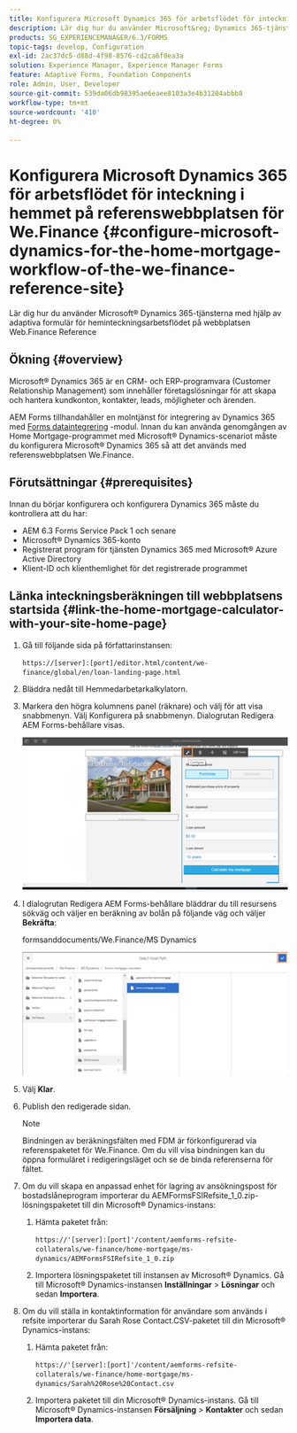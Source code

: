 ```yaml
---
title: Konfigurera Microsoft Dynamics 365 för arbetsflödet för inteckning i hemmet på referenswebbplatsen för We.Finance
description: Lär dig hur du använder Microsoft&reg; Dynamics 365-tjänsterna med hjälp av adaptiva formulär för heminteckningsarbetsflödet på webbplatsen för vår.Finance Reference.
products: SG_EXPERIENCEMANAGER/6.3/FORMS
topic-tags: develop, Configuration
exl-id: 2ac37dc5-d88d-4f98-8576-cd2ca6f0ea3a
solution: Experience Manager, Experience Manager Forms
feature: Adaptive Forms, Foundation Components
role: Admin, User, Developer
source-git-commit: 539da06db98395ae6eaee8103a3e4b31204abbb8
workflow-type: tm+mt
source-wordcount: '410'
ht-degree: 0%

---
```


# Konfigurera Microsoft Dynamics 365 för arbetsflödet för inteckning i hemmet på referenswebbplatsen för We.Finance {#configure-microsoft-dynamics-for-the-home-mortgage-workflow-of-the-we-finance-reference-site}

Lär dig hur du använder Microsoft® Dynamics 365-tjänsterna med hjälp av adaptiva formulär för heminteckningsarbetsflödet på webbplatsen Web.Finance Reference

## Ökning {#overview}

Microsoft® Dynamics 365 är en CRM- och ERP-programvara (Customer Relationship Management) som innehåller företagslösningar för att skapa och hantera kundkonton, kontakter, leads, möjligheter och ärenden.

AEM Forms tillhandahåller en molntjänst för integrering av Dynamics 365 med [Forms dataintegrering](/help/forms/using/data-integration.md) -modul. Innan du kan använda genomgången av Home Mortgage-programmet med Microsoft® Dynamics-scenariot måste du konfigurera Microsoft® Dynamics 365 så att det används med referenswebbplatsen We.Finance.

## Förutsättningar {#prerequisites}

Innan du börjar konfigurera och konfigurera Dynamics 365 måste du kontrollera att du har:

* AEM 6.3 Forms Service Pack 1 och senare
* Microsoft® Dynamics 365-konto
* Registrerat program för tjänsten Dynamics 365 med Microsoft® Azure Active Directory
* Klient-ID och klienthemlighet för det registrerade programmet

## Länka inteckningsberäkningen till webbplatsens startsida {#link-the-home-mortgage-calculator-with-your-site-home-page}

1. Gå till följande sida på författarinstansen:

   `https://[server]:[port]/editor.html/content/we-finance/global/en/loan-landing-page.html`

1. Bläddra nedåt till Hemmedarbetarkalkylatorn.
1. Markera den högra kolumnens panel (räknare) och välj för att visa snabbmenyn. Välj Konfigurera på snabbmenyn. Dialogrutan Redigera AEM Forms-behållare visas.

   ![kalkylatorconfigurepanel](assets/calculatorconfigurepanel.png)

1. I dialogrutan Redigera AEM Forms-behållare bläddrar du till resursens sökväg och väljer en beräkning av bolån på följande väg och väljer **Bekräfta**:

   formsanddocuments/We.Finance/MS Dynamics

   ![selectassetpath](assets/selectassetpath.png)

1. Välj **Klar**.
1. Publish den redigerade sidan.

   >[!NOTE]
   >
   >Bindningen av beräkningsfälten med FDM är förkonfigurerad via referenspaketet för We.Finance. Om du vill visa bindningen kan du öppna formuläret i redigeringsläget och se de binda referenserna för fältet.

1. Om du vill skapa en anpassad enhet för lagring av ansökningspost för bostadslåneprogram importerar du AEMFormsFSIRefsite_1_0.zip-lösningspaketet till din Microsoft® Dynamics-instans:

   1. Hämta paketet från:

      `https://'[server]:[port]'/content/aemforms-refsite-collaterals/we-finance/home-mortgage/ms-dynamics/AEMFormsFSIRefsite_1_0.zip`

   1. Importera lösningspaketet till instansen av Microsoft® Dynamics. Gå till Microsoft® Dynamics-instansen **Inställningar** > **Lösningar** och sedan **Importera**.

1. Om du vill ställa in kontaktinformation för användare som används i refsite importerar du Sarah Rose Contact.CSV-paketet till din Microsoft® Dynamics-instans:

   1. Hämta paketet från:

      `https://'[server]:[port]'/content/aemforms-refsite-collaterals/we-finance/home-mortgage/ms-dynamics/Sarah%20Rose%20Contact.csv`

   1. Importera paketet till din Microsoft® Dynamics-instans. Gå till Microsoft® Dynamics-instansen **Försäljning** > **Kontakter** och sedan **Importera data**.
